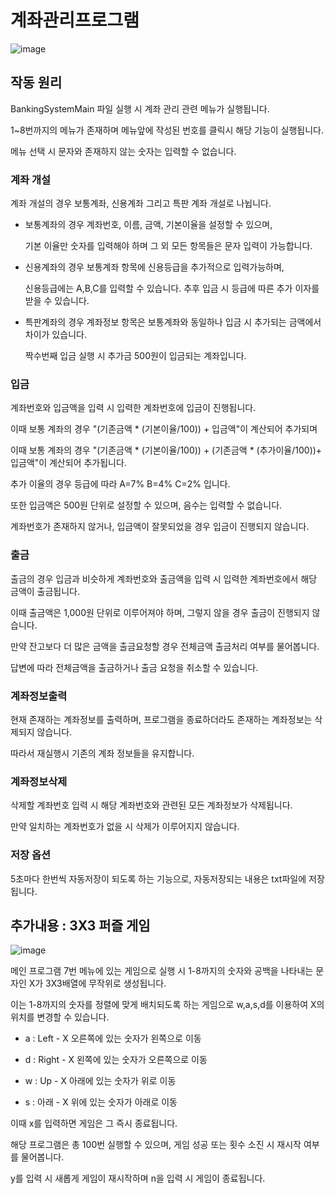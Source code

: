 # 계좌관리프로그램
![image](https://github.com/6HyeonHee/JavaConsoleBankYHH/assets/119562341/6d3513f4-ed0e-439d-b277-9e6dba8f93d4)

## 작동 원리

BankingSystemMain 파일 실행 시 계좌 관리 관련 메뉴가 실행됩니다.

1~8번까지의 메뉴가 존재하며 메뉴앞에 작성된 번호를 클릭시 해당 기능이 실행됩니다.

메뉴 선택 시 문자와 존재하지 않는 숫자는 입력할 수 없습니다.

### 계좌 개설

계좌 개설의 경우 보통계좌, 신용계좌 그리고 특판 계좌 개설로 나뉩니다.

- 보통계좌의 경우 계좌번호, 이름, 금액, 기본이율을 설정할 수 있으며,

  기본 이율만 숫자를 입력해야 하며 그 외 모든 항목들은 문자 입력이 가능합니다.

- 신용계좌의 경우 보통계좌 항목에 신용등급을 추가적으로 입력가능하며,

  신용등급에는 A,B,C를 입력할 수 있습니다. 추후 입금 시 등급에 따른 추가 이자를 받을 수 있습니다.

- 특판계좌의 경우 계좌정보 항목은 보통계좌와 동일하나 입금 시 추가되는 금액에서 차이가 있습니다.

  짝수번째 입금 실행 시 추가금 500원이 입금되는 계좌입니다.

### 입금

계좌번호와 입금액을 입력 시 입력한 계좌번호에 입금이 진행됩니다.

이때 보통 계좌의 경우 "(기존금액 * (기본이율/100)) + 입금액"이 계산되어 추가되며

이때 보통 계좌의 경우 "(기존금액 * (기본이율/100)) + (기존금액 * (추가이율/100))+ 입금액"이 계산되어 추가됩니다.

추가 이율의 경우 등급에 따라 A=7%  B=4% C=2% 입니다.

또한 입금액은 500원 단위로 설정할 수 있으며, 음수는 입력할 수 없습니다.

계좌번호가 존재하지 않거나, 입금액이 잘못되었을 경우 입금이 진행되지 않습니다.

### 출금

출금의 경우 입금과 비슷하게 계좌번호와 출금액을 입력 시 입력한 계좌번호에서 해당 금액이 출금됩니다.

이때 출금액은 1,000원 단위로 이루어져야 하며, 그렇지 않을 경우 출금이 진행되지 않습니다.

만약 잔고보다 더 많은 금액을 출금요청할 경우 전체금액 출금처리 여부를 물어봅니다.

답변에 따라 전체금액을 출금하거나 출금 요청을 취소할 수 있습니다.

### 계좌정보출력

현재 존재하는 계좌정보를 출력하며, 프로그램을 종료하더라도 존재하는 계좌정보는 삭제되지 않습니다.

따라서 재실행시 기존의 계좌 정보들을 유지합니다.

### 계좌정보삭제

삭제할 계좌번호 입력 시 해당 계좌번호와 관련된 모든 계좌정보가 삭제됩니다.

만약 일치하는 계좌번호가 없을 시 삭제가 이루어지지 않습니다.

### 저장 옵션

5초마다 한번씩 자동저장이 되도록 하는 기능으로, 자동저장되는 내용은 txt파일에 저장됩니다.

## 추가내용 : 3X3 퍼즐 게임

![image](https://github.com/6HyeonHee/JavaConsoleBankYHH/assets/119562341/00e2bf7a-de66-431d-864e-b6902d7e7271)


메인 프로그램 7번 메뉴에 있는 게임으로 실행 시 1-8까지의 숫자와 공백을 나타내는 문자인 X가 3X3배열에 무작위로 생성됩니다.

이는 1-8까지의 숫자를 정렬에 맞게 배치되도록 하는 게임으로 w,a,s,d를 이용하여 X의 위치를 변경할 수 있습니다.

- a : Left - X 오른쪽에 있는 숫자가 왼쪽으로 이동
  
- d : Right - X 왼쪽에 있는 숫자가 오른쪽으로 이동
  
- w : Up - X 아래에 있는 숫자가 위로 이동
  
- s : 아래 - X 위에 있는 숫자가 아래로 이동

이때 x를 입력하면 게임은 그 즉시 종료됩니다.



해당 프로그램은 총 100번 실행할 수 있으며, 게임 성공 또는 횟수 소진 시 재시작 여부를 물어봅니다.

y를 입력 시 새롭게 게임이 재시작하며 n을 입력 시 게임이 종료됩니다.
